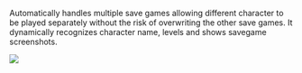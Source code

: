 Automatically handles multiple save games allowing different character to be played separately without the risk of overwriting the other save games. It dynamically recognizes character name, levels and shows savegame screenshots.

<img src='http://skyrim-savegame-manager.googlecode.com/svn/wiki/ss_0.2b_01.jpg' />
